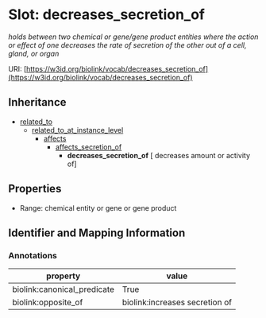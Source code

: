 # Slot: decreases_secretion_of
_holds between two chemical or gene/gene product entities  where the action or effect of one decreases the rate of secretion of the other out of a cell, gland, or organ_


URI: [https://w3id.org/biolink/vocab/decreases_secretion_of](https://w3id.org/biolink/vocab/decreases_secretion_of)




## Inheritance

* [related_to](related_to.md)
    * [related_to_at_instance_level](related_to_at_instance_level.md)
        * [affects](affects.md)
            * [affects_secretion_of](affects_secretion_of.md)
                * **decreases_secretion_of** [ decreases amount or activity of]



## Properties

 * Range: chemical entity or gene or gene product



## Identifier and Mapping Information





### Annotations

| property | value |
| --- | --- |
| biolink:canonical_predicate | True |
| biolink:opposite_of | biolink:increases secretion of |


